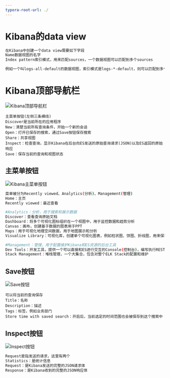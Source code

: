 ```yaml
---
typora-root-url: ./
---
```


# Kibana的data view

```bash
在Kibana中创建一个data view需要如下字段
Name数据视图的名字
Index pattern索引模式，用来匹配sources，一个数据视图可以匹配到多个sources

例如一个叫logs-all-default的数据视图，索引模式是logs-*-default，则可以匹配到多个索引(源)，例如logs-apk-default、logs-cdn-default、logs-web-default
```

# Kibana顶部导航栏

![Kibana顶部导航栏](/img/Kibana顶部导航栏.png)

```
主菜单按钮(左侧三条横线)
Discover是当前所在的应用程序
New：清楚当前所有查询条件，开始一个新的会话
Open：打开已保存的搜索，通过Save按钮保存搜索
Share：共享视图
Inspect：检查查询，显示Kibana在后台向ES发送的原始查询请求(JSON)以及ES返回的原始响应
Save：保存当前的查询和视图状态
```



## 主菜单按钮

![Kibana主菜单按钮](/img/Kibana主菜单按钮.png)

```bash
菜单被分为Recently viewed、Analytics(分析)、Management(管理)
Home：主页
Recently viewed：最近查看

#Analytics：分析，用于搜索和展示数据
Discover：查看查询原始文档
Dashboard：将多个可视化图标组织在一个视图中，用于监控数据和趋势分析
Canvas：画布，创建基于数据的图表用于PPT
Maps：用于可视化地理空间数据，用于地图展示和分析
Visualize Library：可视化库，创建单个可视化图表，例如柱状图、饼图、折线图，用来保存并添加到仪表盘中

#Management：管理，用于配置维护Kibana和ES资源的后台工具
Dev Tools：开发工具，提供一个可以直接和ES进行交互的Console(控制台)，编写执行REST API请求
Stack Management：堆栈管理，一个大集合，包含对整个ELK Stack的配置和维护

```

## Save按钮

![Save按钮](/img/Save按钮.png)

```
可以将当前的查询保存
Title：名称
Description：描述
Tags：标签，例如业务部门
Store time with saved search：开启后，当前选定的时间范围也会被保存到这个搜索中
```

## Inspect按钮

![Inspect按钮](/img/Inspect按钮.png)

```bash
Request是指发送的请求，这里有两个
Statistics：是统计信息
Request：是Kibana发送的完整的JSON请求体
Response：是Kibana收到的完整的JSON响应体
```

